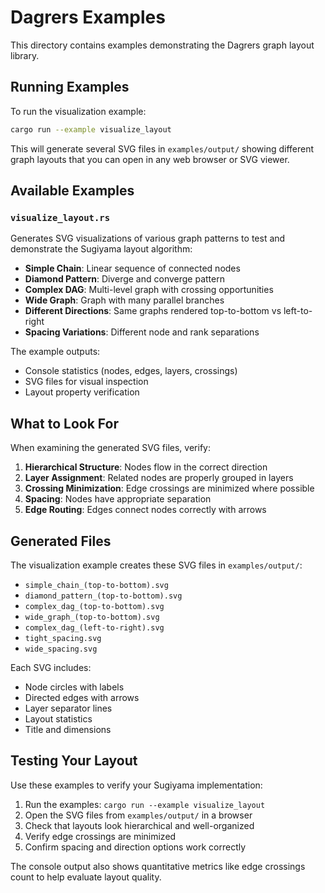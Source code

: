 # Dagrers Examples

This directory contains examples demonstrating the Dagrers graph layout library.

## Running Examples

To run the visualization example:

```bash
cargo run --example visualize_layout
```

This will generate several SVG files in `examples/output/` showing different graph layouts that you can open in any web browser or SVG viewer.

## Available Examples

### `visualize_layout.rs`

Generates SVG visualizations of various graph patterns to test and demonstrate the Sugiyama layout algorithm:

- **Simple Chain**: Linear sequence of connected nodes
- **Diamond Pattern**: Diverge and converge pattern
- **Complex DAG**: Multi-level graph with crossing opportunities
- **Wide Graph**: Graph with many parallel branches
- **Different Directions**: Same graphs rendered top-to-bottom vs left-to-right
- **Spacing Variations**: Different node and rank separations

The example outputs:
- Console statistics (nodes, edges, layers, crossings)
- SVG files for visual inspection
- Layout property verification

## What to Look For

When examining the generated SVG files, verify:

1. **Hierarchical Structure**: Nodes flow in the correct direction
2. **Layer Assignment**: Related nodes are properly grouped in layers
3. **Crossing Minimization**: Edge crossings are minimized where possible
4. **Spacing**: Nodes have appropriate separation
5. **Edge Routing**: Edges connect nodes correctly with arrows

## Generated Files

The visualization example creates these SVG files in `examples/output/`:
- `simple_chain_(top-to-bottom).svg`
- `diamond_pattern_(top-to-bottom).svg` 
- `complex_dag_(top-to-bottom).svg`
- `wide_graph_(top-to-bottom).svg`
- `complex_dag_(left-to-right).svg`
- `tight_spacing.svg`
- `wide_spacing.svg`

Each SVG includes:
- Node circles with labels
- Directed edges with arrows
- Layer separator lines
- Layout statistics
- Title and dimensions

## Testing Your Layout

Use these examples to verify your Sugiyama implementation:

1. Run the examples: `cargo run --example visualize_layout`
2. Open the SVG files from `examples/output/` in a browser
3. Check that layouts look hierarchical and well-organized
4. Verify edge crossings are minimized
5. Confirm spacing and direction options work correctly

The console output also shows quantitative metrics like edge crossings count to help evaluate layout quality.